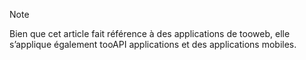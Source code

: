 > [!NOTE]
> Bien que cet article fait référence à des applications de tooweb, elle s’applique également tooAPI applications et des applications mobiles.
> 
> 

